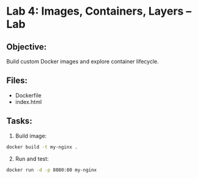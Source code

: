 # Lab 4: Images, Containers, Layers – Lab

## Objective:
Build custom Docker images and explore container lifecycle.

## Files:
- Dockerfile
- index.html

## Tasks:
1. Build image:
```bash
docker build -t my-nginx .
```

2. Run and test:
```bash
docker run -d -p 8080:80 my-nginx
```
